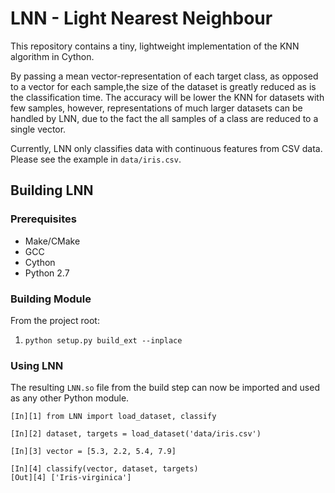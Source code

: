 # LNN - Light Nearest Neighbour

This repository contains a tiny, lightweight implementation of the KNN algorithm
in Cython.

By passing a mean vector-representation of each target class, as opposed to a 
vector for each sample,the size of the dataset is greatly reduced as is the classification time. 
The accuracy will be lower the KNN for datasets with few samples, however, representations 
of much larger datasets can be handled by LNN, due to the fact the all samples of a class are 
reduced to a single vector.


Currently, LNN only classifies data with continuous features from CSV data. Please see the example
in `data/iris.csv`.
 

## Building LNN 

### Prerequisites

- Make/CMake
- GCC
- Cython
- Python 2.7

### Building Module

From the project root:

1. `python setup.py build_ext --inplace`

### Using LNN
The resulting `LNN.so` file from the build step can now be imported and used as any other Python
module.

```
[In][1] from LNN import load_dataset, classify

[In][2] dataset, targets = load_dataset('data/iris.csv')

[In][3] vector = [5.3, 2.2, 5.4, 7.9]

[In][4] classify(vector, dataset, targets)
[Out][4] ['Iris-virginica']

```


